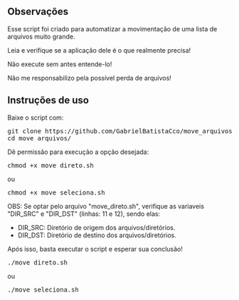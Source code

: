 <h2>Observações</h2>

Esse script foi criado para automatizar a movimentação de uma lista de arquivos muito grande.

Leia e verifique se a aplicação dele é o que realmente precisa!

Não execute sem antes entende-lo!

Não me responsabilizo pela possível perda de arquivos!

<h2>Instruções de uso</h2>

Baixe o script com:

<pre>
git clone https://github.com/GabrielBatistaCco/move_arquivos
cd move_arquivos/
</pre>

Dê permissão para execução a opção desejada:

<pre>chmod +x move_direto.sh</pre>
ou
<pre>chmod +x move_seleciona.sh</pre>

OBS: Se optar pelo arquivo "move_direto.sh", verifique as variaveis "DIR_SRC" e "DIR_DST" (linhas: 11 e 12), sendo elas:

- DIR_SRC: Diretório de origem dos arquivos/diretórios.
- DIR_DST: Diretório de destino dos arquivos/diretórios.

Após isso, basta executar o script e esperar sua conclusão!

<pre>./move_direto.sh</pre>
ou
<pre>./move_seleciona.sh</pre>
